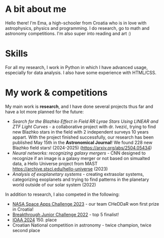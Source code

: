 # A bit about me
Hello there! I'm Ema, a high-schooler from Croatia who is in love with astrophysics, physics and programming. I do research, go to math and astronomy competitions. I'm also super into reading and art :)

# Skills
For all my research, I work in Python in which I have advanced usage, especially for data analysis. I also have some experience with HTML/CSS. 

# My work & competitions
My main work is **research**, and I have done several projects thus far and have a lot more planned for the future:

- _Search for the Blazhko Effect in Field RR Lyrae Stars Using LINEAR and ZTF Light Curves_ - a collaborative project with dr. Ivezić, trying to find new Blazhko stars in the field with 2 independent surveys 10 years appart. With the project finished successfully, our research has been published May 15th in the **Astronomical Journal**! We found 228 new Blazhko field stars! (2024-2025) (https://arxiv.org/abs/2504.05434)
- _Neural networks: recognizing galaxy mergers_ - CNN designed to recognize if an image is a galaxy merger or not based on simualted data, a Hello Universe project from MAST https://archive.stsci.edu/hello-universe (2023)
- _Analysis of exoplanetary systems_ - creating extrasolar systems, categorizing exoplanets and trying to find patterns in the planetary world outside of our solar system (2022)

In addition to research, I also competed in the following:
- [NASA Space Apps Challenge 2023](https://github.com/emadonev/hackathon2023) - our team CHeDDaR won first prize in Croatia!
- [Breakthrough Junior Challenge 2022](https://breakthroughjuniorchallenge.org/winners/2022) - top 5 finalist!
- [IOAA 2024](https://ioaa2024.on.br/index.html) 150. place
- Croatian National competition in astronomy - twice champion, twice second place


<!---
emadonev/emadonev is a ✨ special ✨ repository because its `README.md` (this file) appears on your GitHub profile.
You can click the Preview link to take a look at your changes.
--->
